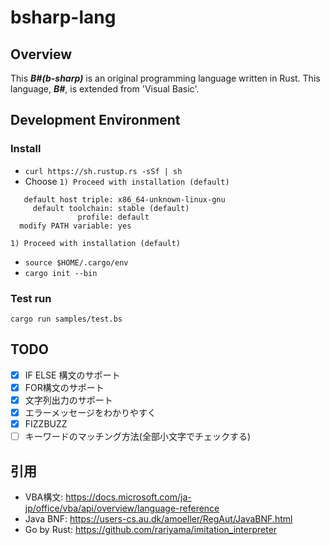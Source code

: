 # bsharp-lang

## Overview
This ***B#(b-sharp)*** is an original programming language written in Rust. This language, ***B#***, is extended from 'Visual Basic'.  

## Development Environment
### Install
- `curl https://sh.rustup.rs -sSf | sh`
- Choose `1) Proceed with installation (default)`
```
   default host triple: x86_64-unknown-linux-gnu
     default toolchain: stable (default)
               profile: default
  modify PATH variable: yes

1) Proceed with installation (default)
```
- `source $HOME/.cargo/env`
- `cargo init --bin`

### Test run
`cargo run samples/test.bs`

## TODO
- [x] IF ELSE 構文のサポート
- [x] FOR構文のサポート
- [x] 文字列出力のサポート
- [x] エラーメッセージをわかりやすく
- [x] FIZZBUZZ
- [ ] キーワードのマッチング方法(全部小文字でチェックする)

## 引用
- VBA構文: https://docs.microsoft.com/ja-jp/office/vba/api/overview/language-reference
- Java BNF: https://users-cs.au.dk/amoeller/RegAut/JavaBNF.html
- Go by Rust: https://github.com/rariyama/imitation_interpreter